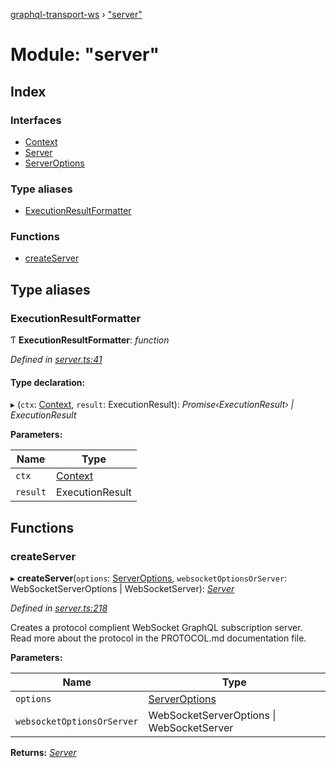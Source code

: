 [graphql-transport-ws](../README.md) › ["server"](_server_.md)

# Module: "server"

## Index

### Interfaces

* [Context](../interfaces/_server_.context.md)
* [Server](../interfaces/_server_.server.md)
* [ServerOptions](../interfaces/_server_.serveroptions.md)

### Type aliases

* [ExecutionResultFormatter](_server_.md#executionresultformatter)

### Functions

* [createServer](_server_.md#createserver)

## Type aliases

###  ExecutionResultFormatter

Ƭ **ExecutionResultFormatter**: *function*

*Defined in [server.ts:41](https://github.com/enisdenjo/graphql-transport-ws/blob/e35a1ac/src/server.ts#L41)*

#### Type declaration:

▸ (`ctx`: [Context](../interfaces/_server_.context.md), `result`: ExecutionResult): *Promise‹ExecutionResult› | ExecutionResult*

**Parameters:**

Name | Type |
------ | ------ |
`ctx` | [Context](../interfaces/_server_.context.md) |
`result` | ExecutionResult |

## Functions

###  createServer

▸ **createServer**(`options`: [ServerOptions](../interfaces/_server_.serveroptions.md), `websocketOptionsOrServer`: WebSocketServerOptions | WebSocketServer): *[Server](../interfaces/_server_.server.md)*

*Defined in [server.ts:218](https://github.com/enisdenjo/graphql-transport-ws/blob/e35a1ac/src/server.ts#L218)*

Creates a protocol complient WebSocket GraphQL
subscription server. Read more about the protocol
in the PROTOCOL.md documentation file.

**Parameters:**

Name | Type |
------ | ------ |
`options` | [ServerOptions](../interfaces/_server_.serveroptions.md) |
`websocketOptionsOrServer` | WebSocketServerOptions &#124; WebSocketServer |

**Returns:** *[Server](../interfaces/_server_.server.md)*
